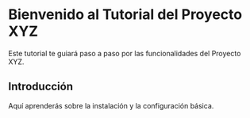 # Bienvenido al Tutorial del Proyecto XYZ

Este tutorial te guiará paso a paso por las funcionalidades del Proyecto XYZ.

## Introducción
Aquí aprenderás sobre la instalación y la configuración básica.

